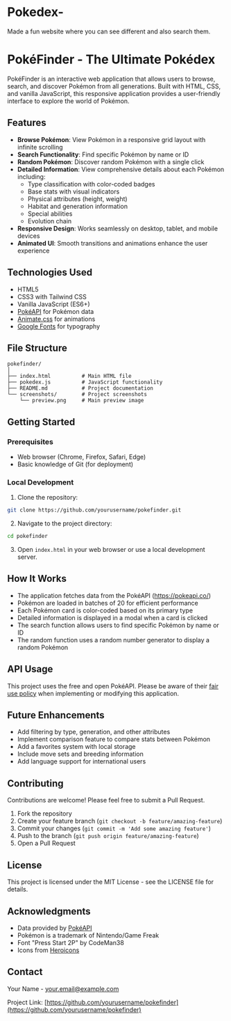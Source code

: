 # Pokedex-
Made a fun website where you can see different and also search them.

# PokéFinder - The Ultimate Pokédex

PokéFinder is an interactive web application that allows users to browse, search, and discover Pokémon from all generations. Built with HTML, CSS, and vanilla JavaScript, this responsive application provides a user-friendly interface to explore the world of Pokémon.



## Features

- **Browse Pokémon**: View Pokémon in a responsive grid layout with infinite scrolling
- **Search Functionality**: Find specific Pokémon by name or ID
- **Random Pokémon**: Discover random Pokémon with a single click
- **Detailed Information**: View comprehensive details about each Pokémon including:
  - Type classification with color-coded badges
  - Base stats with visual indicators
  - Physical attributes (height, weight)
  - Habitat and generation information
  - Special abilities
  - Evolution chain
- **Responsive Design**: Works seamlessly on desktop, tablet, and mobile devices
- **Animated UI**: Smooth transitions and animations enhance the user experience

## Technologies Used

- HTML5
- CSS3 with Tailwind CSS
- Vanilla JavaScript (ES6+)
- [PokéAPI](https://pokeapi.co/) for Pokémon data
- [Animate.css](https://animate.style/) for animations
- [Google Fonts](https://fonts.google.com/) for typography

## File Structure

```
pokefinder/
│
├── index.html          # Main HTML file
├── pokedex.js          # JavaScript functionality
├── README.md           # Project documentation
└── screenshots/        # Project screenshots
    └── preview.png     # Main preview image
```

## Getting Started

### Prerequisites

- Web browser (Chrome, Firefox, Safari, Edge)
- Basic knowledge of Git (for deployment)

### Local Development

1. Clone the repository:
```bash
git clone https://github.com/yourusername/pokefinder.git
```

2. Navigate to the project directory:
```bash
cd pokefinder
```

3. Open `index.html` in your web browser or use a local development server.

## How It Works

- The application fetches data from the PokéAPI (https://pokeapi.co/)
- Pokémon are loaded in batches of 20 for efficient performance
- Each Pokémon card is color-coded based on its primary type
- Detailed information is displayed in a modal when a card is clicked
- The search function allows users to find specific Pokémon by name or ID
- The random function uses a random number generator to display a random Pokémon

## API Usage

This project uses the free and open PokéAPI. Please be aware of their [fair use policy](https://pokeapi.co/docs/v2#fairuse) when implementing or modifying this application.

## Future Enhancements

- Add filtering by type, generation, and other attributes
- Implement comparison feature to compare stats between Pokémon
- Add a favorites system with local storage
- Include move sets and breeding information
- Add language support for international users

## Contributing

Contributions are welcome! Please feel free to submit a Pull Request.

1. Fork the repository
2. Create your feature branch (`git checkout -b feature/amazing-feature`)
3. Commit your changes (`git commit -m 'Add some amazing feature'`)
4. Push to the branch (`git push origin feature/amazing-feature`)
5. Open a Pull Request

## License

This project is licensed under the MIT License - see the LICENSE file for details.

## Acknowledgments

- Data provided by [PokéAPI](https://pokeapi.co/)
- Pokémon is a trademark of Nintendo/Game Freak
- Font "Press Start 2P" by CodeMan38
- Icons from [Heroicons](https://heroicons.com/)

## Contact

Your Name - [your.email@example.com](mailto:your.email@example.com)

Project Link: [https://github.com/yourusername/pokefinder](https://github.com/yourusername/pokefinder)
